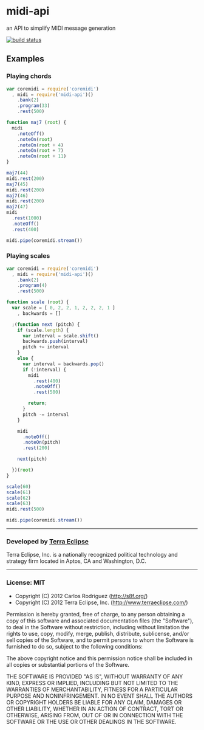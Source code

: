 midi-api
========

an API to simplify MIDI message generation

[![build status](https://secure.travis-ci.org/carlos8f/node-midi-api.png)](http://travis-ci.org/carlos8f/node-midi-api)

Examples
--------

### Playing chords

```javascript
var coremidi = require('coremidi')
  , midi = require('midi-api')()
    .bank(2)
    .program(33)
    .rest(500)

function maj7 (root) {
  midi
    .noteOff()
    .noteOn(root)
    .noteOn(root + 4)
    .noteOn(root + 7)
    .noteOn(root + 11)
}

maj7(44)
midi.rest(200)
maj7(45)
midi.rest(200)
maj7(46)
midi.rest(200)
maj7(47)
midi
  .rest(1000)
  .noteOff()
  .rest(400)

midi.pipe(coremidi.stream())
```

### Playing scales

```javascript
var coremidi = require('coremidi')
  , midi = require('midi-api')()
    .bank(2)
    .program(4)
    .rest(500)

function scale (root) {
  var scale = [ 0, 2, 2, 1, 2, 2, 2, 1 ]
    , backwards = []

  ;(function next (pitch) {
    if (scale.length) {
      var interval = scale.shift()
      backwards.push(interval)
      pitch += interval
    }
    else {
      var interval = backwards.pop()
      if (!interval) {
        midi
          .rest(400)
          .noteOff()
          .rest(500)

        return;
      }
      pitch -= interval
    }

    midi
      .noteOff()
      .noteOn(pitch)
      .rest(200)

    next(pitch)

  })(root)
}

scale(60)
scale(61)
scale(62)
scale(63)
midi.rest(500)

midi.pipe(coremidi.stream())
```

- - -

### Developed by [Terra Eclipse](http://www.terraeclipse.com)
Terra Eclipse, Inc. is a nationally recognized political technology and
strategy firm located in Aptos, CA and Washington, D.C.

- - -

### License: MIT

- Copyright (C) 2012 Carlos Rodriguez (http://s8f.org/)
- Copyright (C) 2012 Terra Eclipse, Inc. (http://www.terraeclipse.com/)

Permission is hereby granted, free of charge, to any person obtaining a copy
of this software and associated documentation files (the &quot;Software&quot;), to deal
in the Software without restriction, including without limitation the rights
to use, copy, modify, merge, publish, distribute, sublicense, and/or sell
copies of the Software, and to permit persons to whom the Software is furnished
to do so, subject to the following conditions:

The above copyright notice and this permission notice shall be included in
all copies or substantial portions of the Software.

THE SOFTWARE IS PROVIDED &quot;AS IS&quot;, WITHOUT WARRANTY OF ANY KIND, EXPRESS OR
IMPLIED, INCLUDING BUT NOT LIMITED TO THE WARRANTIES OF MERCHANTABILITY,
FITNESS FOR A PARTICULAR PURPOSE AND NONINFRINGEMENT. IN NO EVENT SHALL THE
AUTHORS OR COPYRIGHT HOLDERS BE LIABLE FOR ANY CLAIM, DAMAGES OR OTHER
LIABILITY, WHETHER IN AN ACTION OF CONTRACT, TORT OR OTHERWISE, ARISING FROM,
OUT OF OR IN CONNECTION WITH THE SOFTWARE OR THE USE OR OTHER DEALINGS IN THE
SOFTWARE.
